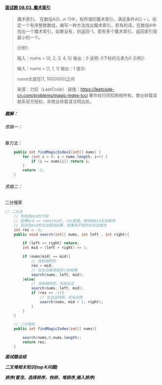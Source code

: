#### [面试题 08.03. 魔术索引](https://leetcode-cn.com/problems/magic-index-lcci/)

> 魔术索引。 在数组A[0...n-1]中，有所谓的魔术索引，满足条件A[i] = i。给定一个有序整数数组，编写一种方法找出魔术索引，若有的话，在数组A中找出一个魔术索引，如果没有，则返回-1。若有多个魔术索引，返回索引值最小的一个。
>
> 示例1:
>
>  输入：nums = [0, 2, 3, 4, 5]
>  输出：0
>  说明: 0下标的元素为0
> 示例2:
>
>  输入：nums = [1, 1, 1]
>  输出：1
> 提示:
>
> nums长度在[1, 1000000]之间
>
> 来源：力扣（LeetCode）
> 链接：https://leetcode-cn.com/problems/magic-index-lcci
> 著作权归领扣网络所有。商业转载请联系官方授权，非商业转载请注明出处。

##### 题解：

###### 思路一：

暴力法：

```java
    public int findMagicIndex1(int[] nums) {
        for (int i = 0; i < nums.length; i++) {
            if (i == nums[i]) return i;
        }
        return -1;
    }
```



###### 思路二：

二分搜索

```java
// 二分法
    // 先找到mid的下标
    // 如果mid == nums[mid]，res赋值，继续在mid左边查找
    // 否则在mid的左边查找结果，如果找不到则在右边查找
    int res = -1;
    public void search(int[] nums, int left , int right){

        if (left >= right) return;
        int mid = (left + right) >> 1;

        if (nums[mid] == mid){
            // 找到相同的
            res = mid;
            // 在左边继续找较小的结果
            search(nums, left, mid);
        }else{
            // 没有相同的，先找左边
            search(nums, left, mid);
            if (res == -1){
                // 左边没找到，在右边找
                search(nums, mid + 1, right);
            }
        }
    }

    // 二分查找
    public int findMagicIndex(int[] nums){

        search(nums,0,nums.length);
        return res;
    }
```



***面试题总结***

***二叉堆相关知识(top K问题)***

***排序(冒泡，选择排序，快排，堆排序,插入排序)***

